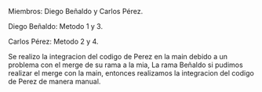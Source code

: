 Miembros: Diego Beñaldo y Carlos Pérez.  

Diego Beñaldo: Metodo 1 y 3.  

Carlos Pérez: Metodo 2 y 4.  

  Se realizo la integracion del codigo de Perez en la main debido a un problema con el merge de su rama a la mia, La rama Beñaldo si pudimos realizar el merge con la main, entonces realizamos la integracion del codigo de Perez de manera manual.
